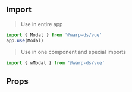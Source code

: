 ## Import

> Use in entire app
```js
import { Modal } from '@warp-ds/vue'
app.use(Modal)
```

> Use in one component and special imports
```js
import { wModal } from '@warp-ds/vue'
```

## Props

<!-- <api-table type=vue component="Modal"/> -->